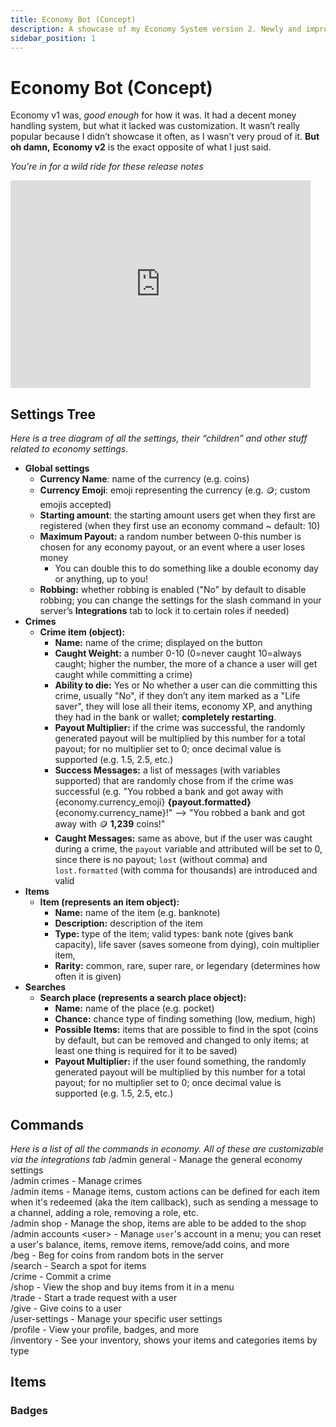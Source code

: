 ```yaml
---
title: Economy Bot (Concept)
description: A showcase of my Economy System version 2. Newly and improved customization and economy handler.
sidebar_position: 1
---
```

# Economy Bot (Concept)
Economy v1 was, *good enough* for how it was. It had a decent money handling system, but what it lacked was customization. It wasn’t really popular because I didn’t showcase it often, as I wasn’t very proud of it. **But oh damn,** __Economy v2__ is the exact opposite of what I just said. 

*You’re in for a wild ride for these release notes*
<iframe src="https://giphy.com/embed/PUBxelwT57jsQ" width="480" height="332" frameBorder="0" class="giphy-embed" allowFullScreen></iframe>

## Settings Tree
*Here is a tree diagram of all the settings, their “children” and other stuff related to economy settings.*
- **Global settings**
  - **Currency Name**: name of the currency (e.g. coins)
  - **Currency Emoji**: emoji representing the currency (e.g. :coin:; custom emojis accepted)
  - **Starting amount**: the starting amount users get when they first are registered (when they first use an economy command ~ default: 10)
  - **Maximum Payout:** a random number between 0-this number is chosen for any economy payout, or an event where a user loses money
    - You can double this to do something like a double economy day or anything, up to you!
  - **Robbing:** whether robbing is enabled ("No" by default to disable robbing; you can change the settings for the slash command in your server’s **Integrations** tab to lock it to certain roles if needed)
- **Crimes**
  - **Crime item (object):**
    - **Name:** name of the crime; displayed on the button
    - **Caught Weight:** a number 0-10 (0=never caught 10=always caught; higher the number, the more of a chance a user will get caught while committing a crime)
    - **Ability to die:** Yes or No whether a user can die committing this crime, usually "No", if they don’t any item marked as a "Life saver", they will lose all their items, economy XP, and anything they had in the bank or wallet; **completely restarting**. 
    - **Payout Multiplier:** if the crime was successful, the randomly generated payout will be multiplied by this number for a total payout; for no multiplier set to 0; once decimal value is supported (e.g. 1.5, 2.5, etc.)
    - **Success Messages:** a list of messages (with variables supported) that are randomly chose from if the crime was successful (e.g. "You robbed a bank and got away with {economy.currency_emoji} **{payout.formatted}** {economy.currency_name}!" —> "You robbed a bank and got away with :coin: **1,239** coins!"
    - **Caught Messages:** same as above, but if the user was caught during a crime, the `payout` variable and attributed will be set to 0, since there is no payout; `lost` (without comma) and `lost.formatted` (with comma for thousands) are introduced and valid
- **Items**
  - **Item (represents an item object):**
    - **Name:** name of the item (e.g. banknote)
    - **Description:** description of the item
    - **Type:** type of the item; valid types: bank note (gives bank capacity), life saver (saves someone from dying), coin multiplier item, 
    - **Rarity:** common, rare, super rare, or legendary (determines how often it is given)
- **Searches**
  - **Search place (represents a search place object):**
    - **Name:** name of the place (e.g. pocket)
    - **Chance:** chance type of finding something (low, medium, high)
    - **Possible Items:** items that are possible to find in the spot (coins by default, but can be removed and changed to only items; at least one thing is required for it to be saved)
    - **Payout Multiplier:** if the user found something, the randomly generated payout will be multiplied by this number for a total payout; for no multiplier set to 0; once decimal value is supported (e.g. 1.5, 2.5, etc.)

## Commands
*Here is a list of all the commands in economy. All of these are customizable via the integrations tab*
<mention>/admin general</mention> - Manage the general economy settings
<br/>
<mention>/admin crimes</mention> - Manage crimes
<br/>
<mention>/admin items</mention> - Manage items, custom actions can be defined for each item when it's redeemed (aka the item callback), such as sending a message to a channel, adding a role, removing a role, etc.
<br/>
<mention>/admin shop</mention> - Manage the shop, items are able to be added to the shop
<br/>
<mention>/admin accounts &lt;user&gt;</mention> - Manage <code>user</code>'s account in a menu; you can reset a user's balance, items, remove items, remove/add coins, and more
<br/>
<mention>/beg</mention> - Beg for coins from random bots in the server
<br/>
<mention>/search</mention> - Search a spot for items
<br/>
<mention>/crime</mention> - Commit a crime
<br/>
<mention>/shop</mention> - View the shop and buy items from it in a menu
<br/>
<mention>/trade</mention> - Start a trade request with a user
<br/>
<mention>/give</mention> - Give coins to a user
<br/>
<mention>/user-settings</mention> - Manage your specific user settings
<br/>
<mention>/profile</mention> - View your profile, badges, and more
<br/>
<mention>/inventory</mention> - See your inventory, shows your items and categories items by type

## Items


### Badges